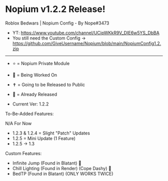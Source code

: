 # Nopium v1.2.2 Release!
Roblox Bedwars | Nopium Config - By Nope#3473
- YT: https://www.youtube.com/channel/UCipWKkR9V_DIE6w5YS_DbBA
- You still need the Custom Config -> https://github.com/GiveUsername/Nopium/blob/main/NopiumConfig1.2.zip
------------------------------------------------------------------------------------------
- ⭐ = Nopium Private Module
- 🎇 = Being Worked On
- ✝️ = Going to be Released to Public
- 👑 = Already Released

- Current Ver: 1.2.2

To-Be-Added Features:

N/A For Now
- 1.2.3 & 1.2.4 = Slight "Patch" Updates
- 1.2.5 = Mini Update (1 Feature)
- 1.2.5 -> 1.3

Custom Features:

 - Infinite Jump (Found in Blatant) 👑
 - Chill Lighting (Found in Render) (Cope Dashy) 👑
 - BedTP (Found in Blatant) (ONLY WORKS TWICE)
